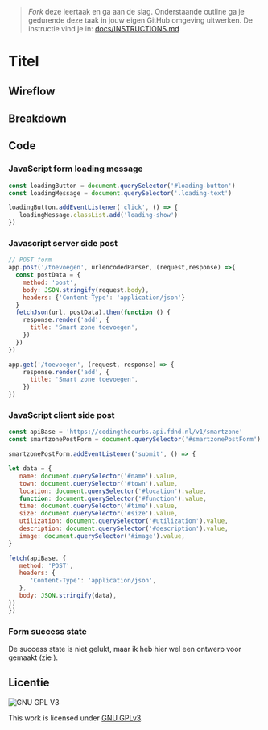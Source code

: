 > _Fork_ deze leertaak en ga aan de slag. Onderstaande outline ga je gedurende deze taak in jouw eigen GitHub omgeving uitwerken. De instructie vind je in: [docs/INSTRUCTIONS.md](docs/INSTRUCTIONS.md)

# Titel
<!-- Geef je project een titel en schrijf in één zin wat het is -->

## Wireflow
<!-- Toon hier de Wirefllow -->

## Breakdown
<!-- Toon hier de Breakdown met de pseudo code en de verschillende lagen van Progressive enhancement -->

## Code
<!-- Toon hier de verschillende technieken die je gebruikt en hoe je dit met de CSS cascade en/of JS feature detect hebt gecodeerd -->
<!-- documenteer het onderzoek met de browser ondersteuning in de WIKI van de leertaak -->

### JavaScript form loading message
```javascript
const loadingButton = document.querySelector('#loading-button')
const loadingMessage = document.querySelector('.loading-text')

loadingButton.addEventListener('click', () => {
   loadingMessage.classList.add('loading-show')
})
```

### Javascript server side post
```javascript
// POST form
app.post('/toevoegen', urlencodedParser, (request,response) =>{
  const postData = {
    method: 'post',
    body: JSON.stringify(request.body),
    headers: {'Content-Type': 'application/json'}
  }
  fetchJson(url, postData).then(function () {
    response.render('add', {
      title: 'Smart zone toevoegen',
    })
  })
})

app.get('/toevoegen', (request, response) => {
    response.render('add', {
      title: 'Smart zone toevoegen',
    })
})
```

### JavaScript client side post
```javascript
const apiBase = 'https://codingthecurbs.api.fdnd.nl/v1/smartzone'
const smartzonePostForm = document.querySelector('#smartzonePostForm')

smartzonePostForm.addEventListener('submit', () => {

let data = {
   name: document.querySelector('#name').value,
   town: document.querySelector('#town').value,
   location: document.querySelector('#location').value,
   function: document.querySelector('#function').value,
   time: document.querySelector('#time').value,
   size: document.querySelector('#size').value,
   utilization: document.querySelector('#utilization').value,
   description: document.querySelector('#description').value,
   image: document.querySelector('#image').value,
}

fetch(apiBase, {
   method: 'POST',
   headers: {
      'Content-Type': 'application/json',
   },
   body: JSON.stringify(data),
})
})
```

### Form success state
De success state is niet gelukt, maar ik heb hier wel een ontwerp voor gemaakt (zie []()).

## Licentie

![GNU GPL V3](https://www.gnu.org/graphics/gplv3-127x51.png)

This work is licensed under [GNU GPLv3](./LICENSE).
